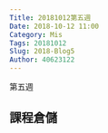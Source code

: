 ```yaml
---
Title: 20181012第五週
Date: 2018-10-12 11:00
Category: Mis
Tags: 20181012
Slug: 2018-Blog5
Author: 40623122
---
```


第五週

<!-- PELICAN_END_SUMMARY -->

課程倉儲
----




